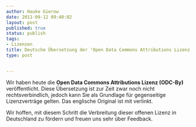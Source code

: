 ```yaml
---
author: Hauke Gierow
date: 2011-09-12 09:40:02
layout: post
published: true
status: publish
tags:
- Lizenzen
title: Deutsche Übersetzung der 'Open Data Commons Attributions Lizenz (ODC-By)' veröffentlicht
type: post


---
```


Wir haben heute die **Open Data Commons Attributions Lizenz (ODC-By)** veröffentlicht. Diese Übersetzung ist zur Zeit zwar noch nicht rechtsverbindlich, jedoch kann Sie als Grundlage für gegenseitige Lizenzverträge gelten. Das englische Original ist mit verlinkt.

Wir hoffen, mit diesem Schritt die Verbreitung dieser offenen Lizenz in Deutschland zu fördern und freuen uns sehr über Feedback.